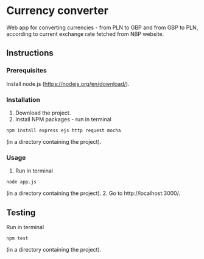 # Currency converter

Web app for converting currencies - from PLN to GBP and from GBP to PLN, according to current exchange rate fetched from NBP website.

##  Instructions

### Prerequisites

Install node.js (https://nodejs.org/en/download/).

### Installation

1. Download the project.
2. Install NPM packages - run in terminal 
```
npm install express ejs http request mocha
```
(in a directory containing the project).

### Usage

1. Run in terminal
```
node app.js
```
(in a directory containing the project).
2.  Go to http://localhost:3000/.

## Testing

Run in terminal 
```
npm test
```
(in a directory containing the project).
